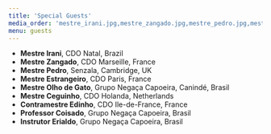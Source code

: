 ```yaml
---
title: 'Special Guests'
media_order: 'mestre_irani.jpg,mestre_zangado.jpg,mestre_pedro.jpg,mestre_estrangeiro.jpg,mestre_olho_de_gato.jpg,mestre_ceguinho.jpg,contramestre_edinho.png,professor_coisado.jpg,mestre_chitaozinho.jpg'
menu: guests
---
```


* **Mestre Irani**, CDO Natal, Brazil
* **Mestre Zangado**, CDO Marseille, France
* **Mestre Pedro**, Senzala, Cambridge, UK
* **Mestre Estrangeiro**, CDO Paris, France
* **Mestre Olho de Gato**, Grupo Negaça Capoeira, Canindé, Brasil
* **Mestre Ceguinho**, CDO Holanda, Netherlands
* **Contramestre Edinho**, CDO Ile-de-France, France
* **Professor Coisado**, Grupo Negaça Capoeira, Brasil
* **Instrutor Erialdo**, Grupo Negaça Capoeira, Brasil

